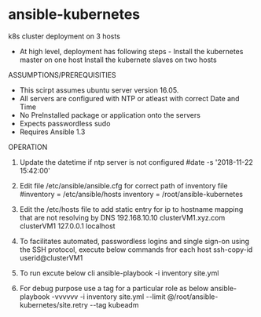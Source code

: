 #  ansible-kubernetes

k8s cluster deployment on 3 hosts 


* At high level, deployment has following steps -
Install the kubernetes master on one host
Install the kubernete slaves on two hosts

ASSUMPTIONS/PREREQUISITIES
 * This scirpt assumes ubuntu server version 16.05.
 * All servers are configured with NTP or atleast with correct Date and Time
 * No PreInstalled package or application onto the servers
 * Expects passwordless sudo
 * Requires Ansible 1.3
 
OPERATION 
1. Update the datetime if ntp server is not configured
#date -s '2018-11-22 15:42:00'

2. Edit file /etc/ansible/ansible.cfg for correct path of inventory file
#inventory      = /etc/ansible/hosts
inventory = /root/ansible-kubernetes

3. Edit the /etc/hosts file to add static entry for ip to hostname mapping that are not resolving by DNS
192.168.10.10   clusterVM1.xyz.com clusterVM1
127.0.0.1       localhost

4. To facilitates automated, passwordless logins and single sign-on using the SSH protocol, execute below commands fror each host
ssh-copy-id userid@clusterVM1

5. To run excute below cli
ansible-playbook -i inventory site.yml

6. For debug purpose use a tag for a particular role as below
ansible-playbook -vvvvvv  -i inventory site.yml --limit @/root/ansible-kubernetes/site.retry --tag kubeadm


